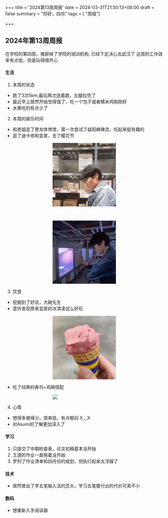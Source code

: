 +++
title = '2024第13周周报'
date = 2024-03-31T21:50:13+08:00
draft = false
summary = "你好，四月"
tags = [ "周报"]

+++
## 2024年第13周周报
在学校的第四周，推辞掉了学院的培训机构, 已经下定决心去武汉了
这周的工作效率有点低，但是玩得很开心
#### 生活
1. 本周的状态
- 跑了3次5km,最后两次连着跑，左腿拉伤了
- 最近早上居然开始觉得饿了，吃一个包子或者糯米鸡刚刚好
- 水果吃的有点少了
2. 本周的娱乐时间
- 和老姐逛了贺龙体育馆，第一次尝试了益阳麻辣烫，吃起来挺有趣的
- 逛了迪卡侬和宜家，去了樱花节
<div style="display: flex; justify-content: center;">
  <img src="https://raw.githubusercontent.com/looechao/blogimg/main/week13_4.jpg" style="width: 40%;" /> 
</div>

​                

<div style="display: flex; justify-content: center;">
  <img src="https://raw.githubusercontent.com/looechao/blogimg/main/week13_1.jpg" style="width: 40%;" /> 
</div>



3. 饮食
- 挖掘到了好店，大碗先生
- 意外发现原来宜家的冰淇凌这么好吃
<div style="display: flex; justify-content: center;">
    <img src="https://raw.githubusercontent.com/looechao/blogimg/main/week13_5.jpg" style="width: 40%;" /> 
</div>


- 吃了经典的寿司+鸡柳搭配

<div style="display: flex; justify-content: center;">
      <img src="https://raw.githubusercontent.com/looechao/blogimg/main/week13_2.jpg" style="width: 40%;" /> 
  </div>

4. 心情
- 想得多做得少，效率低，有点郁闷 X﹏X
- 对Asumi的了解更加深入了

#### 学习
1. 只提交了中期检查表，论文初稿基本没开始
2. 王道的作业一直拖着没开始
3. 罗列了作业清单和四月份的规划，但执行起来太浮躁了

#### 技术
- 居然冒出了学五笔输入法的念头，学习五笔要付出的代价可真不小

#### 数码
- 想重新入手阅读器